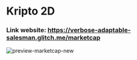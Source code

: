 # Kripto 2D

### Link website: https://verbose-adaptable-salesman.glitch.me/marketcap

![preview-marketcap-new](https://user-images.githubusercontent.com/75077747/188789842-9515e7af-d8a6-4436-8350-7ba38d6f306c.png)
